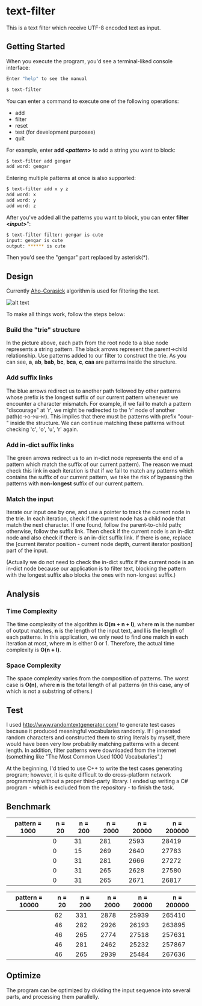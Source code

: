 # text-filter

This is a text filter which receive UTF-8 encoded text as input.

## Getting Started

When you execute the program, you'd see a terminal-liked console interface:
```bash
Enter "help" to see the manual

$ text-filter
```
You can enter a command to execute one of the following operations:
- add
- filter
- reset
- test (for development purposes)
- quit

For example, enter **add \<_pattern_\>** to add a string you want to block:
```bash
$ text-filter add gengar
add word: gengar
```
Entering multiple patterns at once is also supported:
```bash
$ text-filter add x y z
add word: x
add word: y
add word: z
```
After you've added all the patterns you want to block, you can enter **filter \<_input_\>**":
```bash
$ text-filter filter: gengar is cute
input: gengar is cute
output: ****** is cute
```
Then you'd see the "gengar" part replaced by asterisk(*).

## Design
Currently [Aho-Corasick](https://en.wikipedia.org/wiki/Aho%E2%80%93Corasick_algorithm) algorithm is used for filtering the text.

![alt text](https://upload.wikimedia.org/wikipedia/commons/6/62/Ahocorasick.svg)

To make all things work, follow the steps below:

### Build the "trie" structure
In the picture above, each path from the root node to a blue node represents a string pattern. The black arrows represent the parent→child relationship. Use patterns added to our filter to construct the trie. As you can see, **a**, **ab**, **bab**, **bc**, **bca**, **c**, **caa** are patterns inside the structure.
### Add suffix links
The blue arrows redirect us to another path followed by other patterns whose prefix is the longest suffix of our current pattern whenever we encounter a character mismatch. For example, if we fail to match a pattern "discourage" at 'r', we might be redirected to the 'r' node of another path(c→o→u→r). This implies that there must be patterns with prefix "cour-" inside the structure. We can continue matching these patterns without checking 'c', 'o', 'u', 'r' again. 
### Add in-dict suffix links
The green arrows redirect us to an in-dict node represents the end of a pattern which match the suffix of our current pattern). The reason we must check this link in each iteration is that if we fail to match any patterns which contains the suffix of our current pattern, we take the risk of bypassing the patterns with **non-longest** suffix of our current pattern.
### Match the input
Iterate our input one by one, and use a pointer to track the current node in the trie. In each iteration, check if the current node has a child node that match the next character. If one found, follow the parent-to-child path; otherwise, follow the suffix link. Then check if the current node is an in-dict node and also check if there is an in-dict suffix link. If there is one, replace the [current iterator position - current node depth, current iterator position] part of the input.

(Actually we do not need to check the in-dict suffix if the current node is an in-dict node because our application is to filter text, blocking the pattern with the longest suffix also blocks the ones with non-longest suffix.)
## Analysis
### Time Complexity
The time complexity of the algorithm is **O(m + n + l)**, where **m** is the number of output matches, **n** is the length of the input text, and **l** is the length of each patterns. In this application, we only need to find one match in each iteration at most, where **m** is either 0 or 1. Therefore, the actual time complexity is **O(n + l)**.
### Space Complexity
The space complexity varies from the composition of patterns. The worst case is **O(n)**, where **n** is the total length of all patterns (in this case, any of which is not a substring of others.)
## Test
I used http://www.randomtextgenerator.com/ to generate test cases because it produced meaningful vocabularies randomly. If I generated random characters and constructed them to string literals by myself, there would have been very low probabiliy matching patterns with a decent length. In addition, filter patterns were downloaded from the internet (something like "The Most Common Used 1000 Vocabularies".)

At the beginning, I'd tried to use C++ to write the test cases generating program; however, it is quite difficult to do cross-platform network programming without a proper third-party library. I ended up writing a C# program - which is excluded from the repository - to finish the task.
## Benchmark
| pattern = 1000  | n = 20 | n = 200 | n = 2000 | n = 20000 | n = 200000 |
|-----------------|--------|---------|----------|-----------|------------|
|                 |      0 |      31 |      281 |      2593 |      28419 |
|                 |      0 |      15 |      269 |      2640 |      27783 |
|                 |      0 |      31 |      281 |      2666 |      27272 |
|                 |      0 |      31 |      265 |      2628 |      27580 |
|                 |      0 |      31 |      265 |      2671 |      26817 |

| pattern = 10000 | n = 20 | n = 200 | n = 2000 | n = 20000 | n = 200000 |
|-----------------|--------|---------|----------|-----------|------------|
|                 |     62 |     331 |     2878 |     25939 |     265410 |
|                 |     46 |     282 |     2926 |     26193 |     263895 |
|                 |     46 |     265 |     2774 |     27518 |     257631 |
|                 |     46 |     281 |     2462 |     25232 |     257867 |
|                 |     46 |     265 |     2939 |     25484 |     267636 |
## Optimize
The program can be optimized by dividing the input sequence into several parts, and processing them parallelly.
